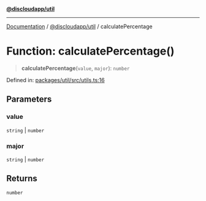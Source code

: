 [**@discloudapp/util**](../README.md)

***

[Documentation](../../../packages.md) / [@discloudapp/util](../README.md) / calculatePercentage

# Function: calculatePercentage()

> **calculatePercentage**(`value`, `major`): `number`

Defined in: [packages/util/src/utils.ts:16](https://github.com/discloud/discloud.app/blob/bfcb626f6315ac03eb36b36e57f162cd101e1996/packages/util/src/utils.ts#L16)

## Parameters

### value

`string` | `number`

### major

`string` | `number`

## Returns

`number`
